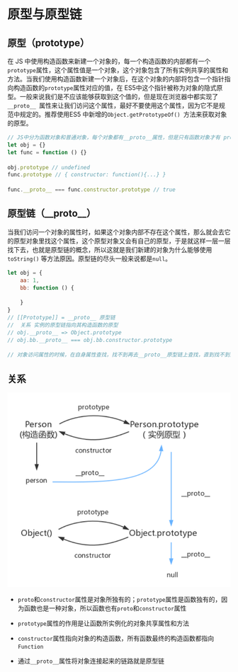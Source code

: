 # 原型与原型链

## 原型（prototype）

在 JS 中使用构造函数来新建一个对象的，每一个构造函数的内部都有一个`prototype`属性，这个属性值是一个对象，这个对象包含了所有实例共享的属性和方法。当我们使用构造函数新建一个对象后，在这个对象的内部将包含一个指针指向构造函数的`prototype`属性对应的值，在 ES5中这个指针被称为对象的隐式原型。一般来说我们是不应该能够获取到这个值的，但是现在浏览器中都实现了 `__proto__ `属性来让我们访问这个属性，最好不要使用这个属性，因为它不是规范中规定的。推荐使用ES5 中新增的`Object.getPrototypeOf() `方法来获取对象的原型。

``` javascript
// JS中分为函数对象和普通对象，每个对象都有__proto__属性，但是只有函数对象才有 prototype 属性
let obj = {}
let func = function () {}

obj.prototype // undefined
func.prototype // { constructor: function(){...} }

func.__proto__ === func.constructor.prototype // true
```



## 原型链（\_\_proto\_\_）

  当我们访问一个对象的属性时，如果这个对象内部不存在这个属性，那么就会去它的原型对象里找这个属性，这个原型对象又会有自己的原型，于是就这样一层一层找下去，也就是原型链的概念，所以这就是我们新建的对象为什么能够使用 `toString()` 等方法原因。原型链的尽头一般来说都是`null`。



``` javascript
let obj = {
    aa: 1,
    bb: function () {

    }
}
// [[Prototype]] = __proto__ 原型链
//  关系 实例的原型链指向其构造函数的原型
// obj.__proto__ => Object.prototype
// obj.bb.__proto__ === obj.bb.constructor.prototype

// 对象访问属性的时候，在自身属性查找，找不到再去__proto__原型链上查找，直到找不到为止返回undefined
```



## 关系

![prototype](./images/prototype.png)

- `proto`和`constructor`属性是对象所独有的；`prototype`属性是函数独有的，因为函数也是一种对象，所以函数也有`proto`和`constructor`属性
- `prototype`属性的作用是让函数所实例化的对象共享属性和方法
- `constructor`属性指向对象的构造函数，所有函数最终的构造函数都指向`Function`

- 通过`__proto__`属性将对象连接起来的链路就是原型链
